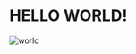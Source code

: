 HELLO WORLD!
============

![world](https://www.bing.com/images/search?view=detailV2&ccid=6UGzf%2fRG&id=24A63CAFA297762CF1D1D0AAD81E4D75CE02E256&thid=OIP.6UGzf_RGZWEaLo7d8NQODgAAAA&mediaurl=https%3a%2f%2fi0.wp.com%2fwww.enfant-en-voyage.com%2fwp-content%2fuploads%2f2015%2f12%2fmappemonde-gonflable.jpg%3fresize%3d410%252C300%26ssl%3d1&cdnurl=https%3a%2f%2fth.bing.com%2fth%2fid%2fR.e941b37ff44665611a2e8eddf0d40e0e%3frik%3dVuICznVNHtiq0A%26pid%3dImgRaw%26r%3d0&exph=300&expw=410&q=Mappemonde+Europe+300X300&simid=608035745689780338&FORM=IRPRST&ck=AED4F6FB5C85514FB1EDDFB82DF03D71&selectedIndex=16)
